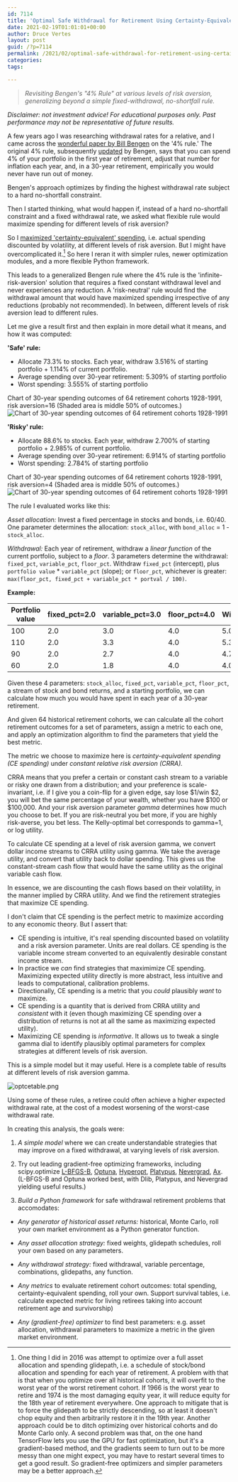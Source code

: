 ```yaml
---
id: 7114
title: 'Optimal Safe Withdrawal for Retirement Using Certainty-Equivalent Spending, Revisited'
date: 2021-02-19T01:01:01+00:00
author: Druce Vertes
layout: post
guid: /?p=7114
permalink: /2021/02/optimal-safe-withdrawal-for-retirement-using-certainty-equivalent-spending-revisited
categories: 
tags: 

---
```

> *Revisiting Bengen's "4% Rule" at various levels of risk aversion, generalizing beyond a simple fixed-withdrawal, no-shortfall rule.*
<!--more-->

*Disclaimer: not investment advice! For educational purposes only. Past performance may not be representative of future results.*

A few years ago I was researching withdrawal rates for a relative, and I came across the [wonderful paper by Bill Bengen](https://www.retailinvestor.org/pdf/Bengen1.pdf) on the '4% rule.' The original 4% rule, subsequently [updated](https://www.amazon.com/Conserving-Client-Portfolios-During-Retirement/dp/0975344838) by Bengen, says that you can spend 4% of your portfolio in the first year of retirement, adjust that number for inflation each year, and, in a 30-year retirement, empirically you would never have run out of money.

Bengen's approach optimizes by finding the highest withdrawal rate subject to a hard no-shortfall constraint.

Then I started thinking, what would happen if, instead of a hard no-shortfall constraint and a fixed withdrawal rate, we asked what flexible rule would maximize spending for different levels of risk aversion?

So I [maximized 'certainty-equivalent' spending](https://druce.ai/2016/08/safe-retirement-spending-using-certainty-equivalent-cash-flow-and-tensorflow/), i.e. actual spending discounted by volatility, at different levels of risk aversion. But I might have overcomplicated it.[^1]  So here I reran it with simpler rules, newer optimization modules, and a more flexible Python framework.

This leads to a generalized Bengen rule where the 4% rule is the 'infinite-risk-aversion' solution that requires a fixed constant withdrawal level and never experiences any reduction. A 'risk-neutral' rule would find the withdrawal amount that would have maximized spending irrespective of any reductions (probably not recommended). In between, different levels of risk aversion lead to different rules.

Let me give a result first and then explain in more detail what it means, and how it was computed:

**'Safe' rule:**

- Allocate 73.3% to stocks. Each year, withdraw 3.516% of starting portfolio + 1.114% of current portfolio. 
- Average spending over 30-year retirement: 5.309% of starting portfolio
- Worst spending: 3.555% of starting portfolio

Chart of 30-year spending outcomes of 64 retirement cohorts 1928-1991, risk aversion=16 (Shaded area is middle 50% of outcomes.)
	![Chart of 30-year spending outcomes of 64 retirement cohorts 1928-1991](/assets/2021/gamma16.png)


**'Risky' rule:**
- Allocate 88.6% to stocks. Each year, withdraw 2.700% of starting portfolio + 2.985% of current portfolio.
- Average spending over 30-year retirement: 6.914% of starting portfolio
- Worst spending: 2.784% of starting portfolio

Chart of 30-year spending outcomes of 64 retirement cohorts 1928-1991, risk aversion=4 (Shaded area is middle 50% of outcomes.)
![Chart of 30-year spending outcomes of 64 retirement cohorts 1928-1991](/assets/2021/gamma4.png)

The rule I evaluated works like this:

*Asset allocation:* Invest a fixed percentage in stocks and bonds, i.e. 60/40. One parameter determines the allocation: `stock_alloc`, with `bond_alloc` = 1 - `stock_alloc`.

*Withdrawal:* Each year of retirement, withdraw a *linear function* of the current portfolio, subject to a *floor*. 3 parameters determine the withdrawal: `fixed_pct`, `variable_pct`, `floor_pct`. Withdraw `fixed_pct` (intercept), plus `portfolio value` * `variable_pct` (slope); or `floor_pct`, whichever is greater: `max(floor_pct, fixed_pct + variable_pct * portval / 100)`. 

**Example:**

| Portfolio value      | fixed_pct=2.0 | variable_pct=3.0 | floor_pct=4.0 | Withdrawal |
| ----------- | ----------- | ----------- | ----------- | ----------- |
| 100         | 2.0         |   3.0       |  4.0        | 5.0         |
| 110         | 2.0         |   3.3       |  4.0        | 5.3         |
| 90          | 2.0         |   2.7       |  4.0        | 4.7         |
| 60          | 2.0         |   1.8       |  4.0        | 4.0         |


Given these 4 parameters: `stock_alloc`, `fixed_pct`, `variable_pct`, `floor_pct`, a stream of stock and bond returns, and a starting portfolio, we can calculate how much you would have spent in each year of a 30-year retirement.

And given 64 historical retirement cohorts, we can calculate all the cohort retirement outcomes for a set of parameters, assign a metric to each one, and apply an optimization algorithm to find the parameters that yield the best metric.

The metric we choose to maximize here is *certainty-equivalent spending (CE spending)* under *constant relative risk aversion (CRRA).*

CRRA means that you prefer a certain or constant cash stream to a variable or risky one drawn from a distribution; and your preference is scale-invariant, i.e. if I give you a coin-flip for a given edge, say lose $1/win $2, you will bet the same percentage of your wealth, whether you have $100 or $100,000. And your risk aversion parameter *gamma* determines how much you choose to bet. If you are risk-neutral you bet more, if you are highly risk-averse, you bet less. The Kelly-optimal bet corresponds to gamma=1, or log utility.

To calculate CE spending at a level of risk aversion gamma, we convert dollar income streams to CRRA utility using gamma. We take the average utility, and convert that utility back to dollar spending. This gives us the constant-stream cash flow that would have the same utility as the original variable cash flow.

In essence, we are discounting the cash flows based on their volatility, in the manner implied by CRRA utility. And we find the retirement strategies that maximize CE spending.

I don't claim that CE spending is the perfect metric to maximize according to any economic theory. But I assert that:

- CE spending is intuitive, it's real spending discounted based on volatility and a risk aversion parameter. Units are real dollars. CE spending is the variable income stream converted to an equivalently desirable constant income stream.
- In practice we *can* find strategies that maximimize CE spending. Maximizing expected utility directly is more abstract, less intuitive and leads to computational, calibration problems.
- Directionally, CE spending is a metric that you *could* plausibly *want* to maximize.
- CE spending is a quantity that is derived from CRRA utility and *consistent* with it (even though maximizing CE spending over a distribution of returns is not at all the same as maximizing expected utility).
- Maximizing CE spending is *informative*. It allows us to tweak a single gamma dial to identify plausibly optimal parameters for complex strategies at different levels of risk aversion.

This is a simple model but it may useful. Here is a complete table of results at different levels of risk aversion gamma.

![optcetable.png](/assets/2021/optcetable.png)

Using some of these rules, a retiree could often achieve a higher expected withdrawal rate, at the cost of a modest worsening of the worst-case withdrawal rate.

In creating this analysis, the goals were:

1) *A simple model* where we can create understandable strategies that may improve on a fixed withdrawal, at varying levels of risk aversion.

2) Try out leading gradient-free optimizing frameworks, including scipy.optimize [L-BFGS-B](https://docs.scipy.org/doc/scipy/reference/optimize.minimize-lbfgsb.html#optimize-minimize-lbfgsb), [Optuna](https://optuna.org/), [Hyperopt](http://hyperopt.github.io/hyperopt/), [Platypus](https://github.com/Project-Platypus/Platypus), [Nevergrad](https://facebookresearch.github.io/nevergrad/optimization.html), [Ax](https://ax.dev/). (L-BFGS-B and Optuna worked best, with Dlib, Platypus, and Nevergrad yielding useful results.)

3) *Build a Python framework* for safe withdrawal retirement problems that accomodates:

- *Any generator of historical asset returns:* historical, Monte Carlo, roll your own market environment as a Python generator function.
	
- *Any asset allocation strategy:* fixed weights, glidepath schedules, roll your own based on any parameters.
	
- *Any withdrawal strategy:* fixed withdrawal, variable percentage, combinations, glidepaths, any function.
	
- *Any metrics* to evaluate retirement cohort outcomes: total spending, certainty-equivalent spending, roll your own. Support survival tables, i.e. calculate expected metric for living retirees taking into account retirement age and survivorship)
	
- *Any (gradient-free) optimizer* to find best parameters: e.g. asset allocation, withdrawal parameters to maximize a metric in the given market environment.

[^1]: One thing I did in 2016 was attempt to optimize over a full asset allocation and spending glidepath, i.e. a schedule of stock/bond allocation and spending for each year of retirement. A problem with that is that when you optimize over all historical cohorts, it will overfit to the worst year of the worst retirement cohort. If 1966 is the worst year to retire and 1974 is the most damaging equity year, it will reduce equity for the 18th year of retirement everywhere. One approach to mitigate that is to force the glidepath to be strictly descending, so at least it doesn't chop equity and then arbitrarily restore it in the 19th year. Another approach could be to ditch optimizing over historical cohorts and do Monte Carlo only. A second problem was that, on the one hand TensorFlow lets you use the GPU for fast optimization, but it's a gradient-based method, and the gradients seem to turn out to be more messy than one might expect, you may have to restart several times to get a good result. So gradient-free optimizers and simpler parameters may be a better approach.
